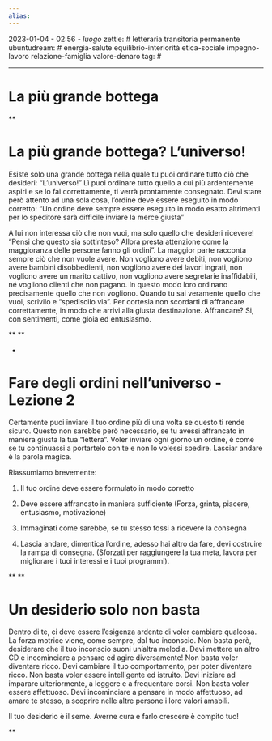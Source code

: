 ```yaml
---
alias: 
---
```

2023-01-04 - 02:56 - *luogo*
zettle: # letteraria transitoria permanente
ubuntudream: # energia-salute equilibrio-interiorità etica-sociale impegno-lavoro relazione-famiglia valore-denaro 
tag: #

---
# La più grande bottega

**

# La più grande bottega? L’universo!

Esiste solo una grande bottega nella quale tu puoi ordinare tutto ciò che desideri: “L’universo!” Lì puoi ordinare tutto quello a cui più ardentemente aspiri e se lo fai correttamente, ti verrà prontamente consegnato. Devi stare però attento ad una sola cosa, l’ordine deve essere eseguito in modo corretto: “Un ordine deve sempre essere eseguito in modo esatto altrimenti per lo speditore sarà difficile inviare la merce giusta”

A lui non interessa ciò che non vuoi, ma solo quello che desideri ricevere! “Pensi che questo sia sottinteso? Allora presta attenzione come la maggioranza delle persone fanno gli ordini”. La maggior parte racconta sempre ciò che non vuole avere. Non vogliono avere debiti, non vogliono avere bambini disobbedienti, non vogliono avere dei lavori ingrati, non vogliono avere un marito cattivo, non vogliono avere segretarie inaffidabili, né vogliono clienti che non pagano. In questo modo loro ordinano precisamente quello che non vogliono. Quando tu sai veramente quello che vuoi, scrivilo e “spediscilo via”. Per cortesia non scordarti di affrancare correttamente, in modo che arrivi alla giusta destinazione. Affrancare? Si, con sentimenti, come gioia ed entusiasmo.

**
**  
  
  
  

-

# Fare degli ordini nell’universo - Lezione 2

Certamente puoi inviare il tuo ordine più di una volta se questo ti rende sicuro. Questo non sarebbe però necessario, se tu avessi affrancato in maniera giusta la tua “lettera”. Voler inviare ogni giorno un ordine, è come se tu continuassi a portartelo con te e non lo volessi spedire. Lasciar andare è la parola magica.

Riassumiamo brevemente:

1. Il tuo ordine deve essere formulato in modo corretto

2. Deve essere affrancato in maniera sufficiente (Forza, grinta, piacere, entusiasmo, motivazione)

3. Immaginati come sarebbe, se tu stesso fossi a ricevere la consegna

4. Lascia andare, dimentica l’ordine, adesso hai altro da fare, devi costruire la rampa di consegna. (Sforzati per raggiungere la tua meta, lavora per migliorare i tuoi interessi e i tuoi programmi).

  
  
  
**
**  

# Un desiderio solo non basta

Dentro di te, ci deve essere l’esigenza ardente di voler cambiare qualcosa. La forza motrice viene, come sempre, dal tuo inconscio. Non basta però, desiderare che il tuo inconscio suoni un’altra melodia. Devi mettere un altro CD e incominciare a pensare ed agire diversamente! Non basta voler diventare ricco. Devi cambiare il tuo comportamento, per poter diventare ricco. Non basta voler essere intelligente ed istruito. Devi iniziare ad imparare ulteriormente, a leggere e a frequentare corsi. Non basta voler essere affettuoso. Devi incominciare a pensare in modo affettuoso, ad amare te stesso, a scoprire nelle altre persone i loro valori amabili.

Il tuo desiderio è il seme. Averne cura e farlo crescere è compito tuo!

  
  
  
**